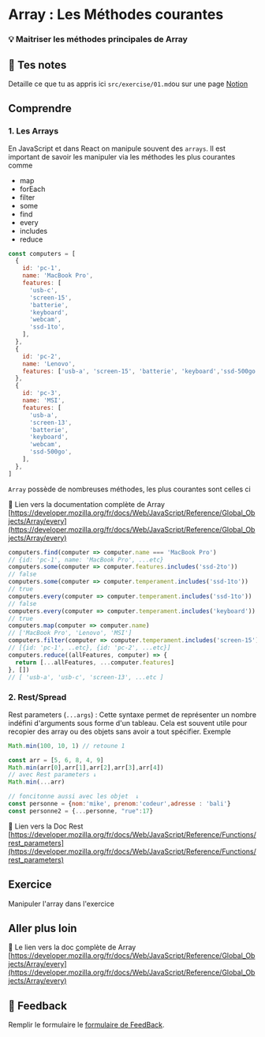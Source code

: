 # Array : Les Méthodes courantes
### 💡 Maitriser les méthodes principales de Array

## 📝 Tes notes

Detaille ce que tu as appris ici `src/exercise/01.md`ou sur une page [Notion](https://go.mikecodeur.com/course-notes-template)

## Comprendre

### 1. Les Arrays

En JavaScript et dans React on manipule souvent des `arrays`. Il est important de savoir les manipuler via les méthodes les plus courantes comme 

- map
- forEach
- filter
- some
- find
- every
- includes
- reduce

```jsx
const computers = [
  {
    id: 'pc-1',
    name: 'MacBook Pro',
    features: [
      'usb-c',
      'screen-15',
      'batterie',
      'keyboard',
      'webcam',
      'ssd-1to',
    ],
  },
  {
    id: 'pc-2',
    name: 'Lenovo',
    features: ['usb-a', 'screen-15', 'batterie', 'keyboard','ssd-500go'],
  },
  {
    id: 'pc-3',
    name: 'MSI',
    features: [
      'usb-a',
      'screen-13',
      'batterie',
      'keyboard',
      'webcam',
      'ssd-500go',
    ],
  },
]
```

`Array` possède de nombreuses méthodes, les plus courantes sont celles ci 

📑 Lien vers la documentation complète de Array [https://developer.mozilla.org/fr/docs/Web/JavaScript/Reference/Global_Objects/Array/every](https://developer.mozilla.org/fr/docs/Web/JavaScript/Reference/Global_Objects/Array/every)

```jsx
computers.find(computer => computer.name === 'MacBook Pro')
// {id: 'pc-1', name: 'MacBook Pro', ...etc}
computers.some(computer => computer.features.includes('ssd-2to'))
// false
computers.some(computer => computer.temperament.includes('ssd-1to'))
// true
computers.every(computer => computer.temperament.includes('ssd-1to'))
// false
computers.every(computer => computer.temperament.includes('keyboard'))
// true
computers.map(computer => computer.name)
// ['MacBook Pro', 'Lenovo', 'MSI']
computers.filter(computer => computer.temperament.includes('screen-15'))
// [{id: 'pc-1', ..etc}, {id: 'pc-2', ...etc}]
computers.reduce((allFeatures, computer) => {
  return [...allFeatures, ...computer.features]
}, [])
// [ 'usb-a', 'usb-c', 'screen-13', ...etc ]
```

### 2. Rest/Spread

Rest parameters (`...args`) : Cette syntaxe permet de représenter un nombre indéfini d'arguments sous forme d'un tableau. Cela est souvent utile pour recopier des array ou des objets sans avoir a tout spécifier. Exemple

```jsx
Math.min(100, 10, 1) // retoune 1

const arr = [5, 6, 8, 4, 9]
Math.min(arr[0],arr[1],arr[2],arr[3],arr[4])
// avec Rest parameters ↓
Math.min(...arr)

// foncitonne aussi avec les objet  ↓
const personne = {nom:'mike', prenom:'codeur',adresse : 'bali'}
const personne2 = {...personne, "rue":17}
```

📑 Lien vers la Doc Rest [https://developer.mozilla.org/fr/docs/Web/JavaScript/Reference/Functions/rest_parameters](https://developer.mozilla.org/fr/docs/Web/JavaScript/Reference/Functions/rest_parameters)

## Exercice

Manipuler l'array dans l'exercice

## Aller plus loin

📑 Le lien vers la doc [c](https://www.w3schools.com/html/html_css.asp)omplète de Array [https://developer.mozilla.org/fr/docs/Web/JavaScript/Reference/Global_Objects/Array/every](https://developer.mozilla.org/fr/docs/Web/JavaScript/Reference/Global_Objects/Array/every)

## 🐜 Feedback

Remplir le formulaire le [formulaire de FeedBack](https://go.mikecodeur.com/cours-react-avis).